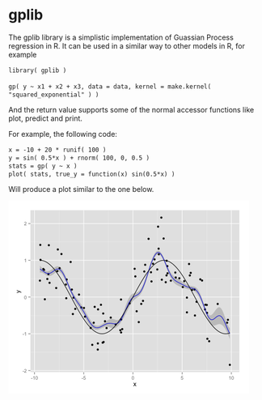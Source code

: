 # gplib

The gplib library is a simplistic implementation of Guassian Process regression in R. It
can be used in a similar way to other models in R, for example

    library( gplib )
    
    gp( y ~ x1 + x2 + x3, data = data, kernel = make.kernel( "squared_exponential" ) )

And the return value supports some of the normal accessor functions like plot, predict
and print.

For example, the following code:

    x = -10 + 20 * runif( 100 )
    y = sin( 0.5*x ) + rnorm( 100, 0, 0.5 )
    stats = gp( y ~ x )
    plot( stats, true_y = function(x) sin(0.5*x) )

Will produce a plot similar to the one below.

![Example](figures/gp.png)
